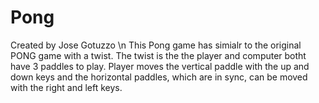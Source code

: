 # Pong
Created by Jose Gotuzzo \n
This Pong game has simialr to the original PONG game with a twist.
The twist is the the player and computer botht have 3 paddles to play.
Player moves the vertical paddle with the up and down keys and the horizontal paddles, which are in sync, can be moved with the right and left keys.
